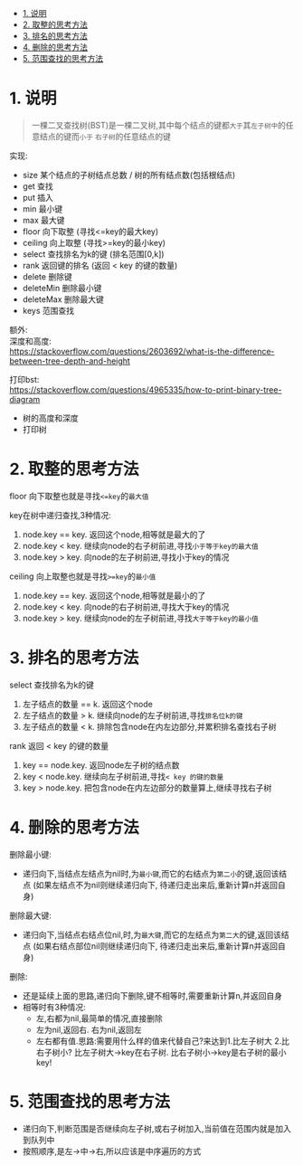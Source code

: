 <!-- TOC -->

- [1. 说明](#1-说明)
- [2. 取整的思考方法](#2-取整的思考方法)
- [3. 排名的思考方法](#3-排名的思考方法)
- [4. 删除的思考方法](#4-删除的思考方法)
- [5. 范围查找的思考方法](#5-范围查找的思考方法)

<!-- /TOC -->

<a id="markdown-1-说明" name="1-说明"></a>
# 1. 说明

> 一棵二叉查找树(BST)是一棵二叉树,其中每个结点的键都`大于`其`左子树中`的任意结点的键而`小于` `右子树`的任意结点的键


实现:
* size 某个结点的子树结点总数 / 树的所有结点数(包括根结点)
* get 查找
* put 插入
* min 最小键
* max 最大键
* floor 向下取整 (寻找<=key的最大key)
* ceiling 向上取整 (寻找>=key的最小key)
* select 查找排名为k的键  (排名范围[0,k])
* rank 返回键的排名 (返回 < key 的键的数量)
* delete 删除键
* deleteMin 删除最小键 
* deleteMax 删除最大键
* keys 范围查找

额外:  
深度和高度:  
https://stackoverflow.com/questions/2603692/what-is-the-difference-between-tree-depth-and-height

打印bst:  
https://stackoverflow.com/questions/4965335/how-to-print-binary-tree-diagram
* 树的高度和深度 
* 打印树 

<a id="markdown-2-取整的思考方法" name="2-取整的思考方法"></a>
# 2. 取整的思考方法

floor 向下取整也就是寻找`<=key`的`最大值`

key在树中递归查找,3种情况:
1. node.key == key. 返回这个node,相等就是最大的了
2. node.key < key. 继续向node的右子树前进,寻找`小于等于key的最大值`
3. node.key > key. 向node的左子树前进,寻找小于key的情况

ceiling 向上取整也就是寻找`>=key`的`最小值`

1. node.key == key. 返回这个node,相等就是最小的了
2. node.key < key. 向node的右子树前进,寻找大于key的情况
3. node.key > key. 继续向node的左子树前进,寻找`大于等于key的最小值`

<a id="markdown-3-排名的思考方法" name="3-排名的思考方法"></a>
# 3. 排名的思考方法

select 查找排名为k的键

1. 左子结点的数量 == k. 返回这个node
2. 左子结点的数量 > k. 继续向node的左子树前进,寻找`排名位k的键`
3. 左子结点的数量 < k. 排除包含node在内左边部分,并累积排名查找右子树

rank 返回 < key 的键的数量

1. key == node.key. 返回node左子树的结点数
2. key < node.key. 继续向左子树前进,寻找`< key 的键的数量`
3. key > node.key. 把包含node在内左边部分的数量算上,继续寻找右子树

<a id="markdown-4-删除的思考方法" name="4-删除的思考方法"></a>
# 4. 删除的思考方法


删除最小键:

* 递归向下,当结点左结点为nil时,为`最小键`,而它的右结点为`第二小`的键,返回该结点 (如果左结点不为nil则继续递归向下, 待递归走出来后,重新计算n并返回自身)


删除最大键:

* 递归向下,当结点右结点位nil,时,为`最大键`,而它的左结点为`第二大`的键,返回该结点 (如果右结点部位nil则继续递归向下, 待递归走出来后,重新计算n并返回自身)

删除:

* 还是延续上面的思路,递归向下删除,键不相等时,需要重新计算n,并返回自身
* 相等时有3种情况:
  * 左,右都为nil,最简单的情况,直接删除
  * 左为nil,返回右. 右为nil,返回左
  * 左右都有值.思路:需要用什么样的值来代替自己?来达到1.比左子树大 2.比右子树小? 比左子树大->key在右子树. 比右子树小->key是右子树的最小key!


<a id="markdown-5-范围查找的思考方法" name="5-范围查找的思考方法"></a>
# 5. 范围查找的思考方法

* 递归向下,判断范围是否继续向左子树,或右子树加入,当前值在范围内就是加入到队列中
* 按照顺序,是左->中->右,所以应该是中序遍历的方式

